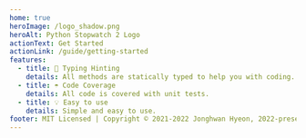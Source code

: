 ```yaml
---
home: true
heroImage: /logo_shadow.png
heroAlt: Python Stopwatch 2 Logo
actionText: Get Started
actionLink: /guide/getting-started
features:
  - title: 🔑 Typing Hinting
    details: All methods are statically typed to help you with coding.
  - title: ☂️ Code Coverage
    details: All code is covered with unit tests.
  - title: 💡 Easy to use
    details: Simple and easy to use.
footer: MIT Licensed | Copyright © 2021-2022 Jonghwan Hyeon, 2022-present Rafael
---
```

